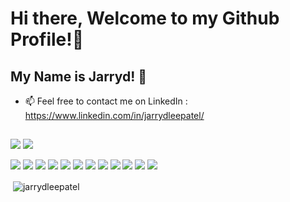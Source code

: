 # Hi there, Welcome to my Github Profile!👋
## My Name is Jarryd! :raising_hand: 

- 📫 Feel free to contact me on LinkedIn : https://www.linkedin.com/in/jarrydleepatel/

## 

![](https://img.shields.io/badge/jQuery-0769AD?style=for-the-badge&logo=jquery&logoColor=white)
![](https://img.shields.io/badge/C%23-239120?style=for-the-badge&logo=c-sharp&logoColor=white)
<!--![](https://img.shields.io/badge/Python-3776AB?style=for-the-badge&logo=python&logoColor=white)-->
![](https://img.shields.io/badge/HTML-239120?style=for-the-badge&logo=html5&logoColor=white)
![](https://img.shields.io/badge/CSS-239120?&style=for-the-badge&logo=css3&logoColor=white)
![](https://img.shields.io/badge/.NET-5C2D91?style=for-the-badge&logo=.net&logoColor=white)
![](https://img.shields.io/badge/JavaScript-F7DF1E?style=for-the-badge&logo=javascript&logoColor=black)
  ![](https://img.shields.io/badge/Terraform-0095D5?&style=for-the-badge&logo=terraform&logoColor=white)
![](https://img.shields.io/badge/Angular-DD0031?style=for-the-badge&logo=angular&logoColor=white)
![](https://img.shields.io/badge/Bootstrap-563D7C?style=for-the-badge&logo=bootstrap&logoColor=white)
![](https://img.shields.io/badge/MySQL-00000F?style=for-the-badge&logo=mysql&logoColor=white)
![](https://img.shields.io/badge/SQLite-07405E?style=for-the-badge&logo=sqlite&logoColor=white)
![](https://img.shields.io/badge/Microsoft_Azure-0089D6?style=for-the-badge&logo=microsoft-azure&logoColor=white)
![](https://img.shields.io/badge/Microsoft_SQL_Server-CC2927?style=for-the-badge&logo=microsoft-sql-server&logoColor=white)
![](https://img.shields.io/badge/Tools-Github-informational?style=for-the-badge&logo=github&logoColor=white&color=fcbc38)

<p>&nbsp;<img align="center" src="https://github-readme-stats.vercel.app/api?username=jarrydleepatel&show_icons=true&locale=en" alt="jarrydleepatel" /></p>






